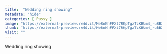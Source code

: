 ```yaml
---
title:  "Wedding ring showing"
metadate: "hide"
categories: [ Pussy ]
image: "https://external-preview.redd.it/Me8nKhFFXt7RKpTgzTzKBUm4_-uBBZ5HiqGJWiR5u3o.jpg?auto=webp&s=84f71feb1d7c7f11027b3dc5cd62d065f44beee2"
thumb: "https://external-preview.redd.it/Me8nKhFFXt7RKpTgzTzKBUm4_-uBBZ5HiqGJWiR5u3o.jpg?width=1080&crop=smart&auto=webp&s=2e0526494d41038a048b91fe796258af3111c324"
visit: ""
---
```

Wedding ring showing
